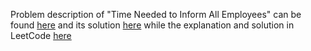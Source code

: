 Problem description of "Time Needed to Inform All Employees" can be found [here](https://leetcode.com/problems/time-needed-to-inform-all-employees/description/) 
and its solution [here](https://github.com/aurimas13/Solutions-To-Problems/blob/main/LeetCode/Python%20Solutions/Time%20Needed%20to%20Inform%20All%20Employees/time.py)
while the explanation and solution in LeetCode [here](https://leetcode.com/problems/time-needed-to-inform-all-employees/solutions/3149846/python-solution-well-explained/)